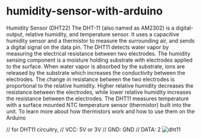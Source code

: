 # humidity-sensor-with-arduino
Humidity Sensor (DHT22)
The DHT-11 (also named as AM2302) is a digital-output, relative humidity, and temperature sensor. It uses a capacitive humidity sensor and a thermistor to measure the surrounding air, and sends a digital signal on the data pin.
The DHT11 detects water vapor by measuring the electrical resistance between two electrodes. The humidity sensing component is a moisture holding substrate with electrodes applied to the surface. When water vapor is absorbed by the substrate, ions are released by the substrate which increases the conductivity between the electrodes. The change in resistance between the two electrodes is proportional to the relative humidity. Higher relative humidity decreases the resistance between the electrodes, while lower relative humidity increases the resistance between the electrodes.
The DHT11 measures temperature with a surface mounted NTC temperature sensor (thermistor) built into the unit. To learn more about how thermistors work and how to use them on the Arduino

// for DHT11 circuitry, 
//      VCC: 5V or 3V
//      GND: GND
//      DATA: 2
![dht11](https://user-images.githubusercontent.com/109905492/198829200-7a4e2c9a-7029-4dca-b0a1-643bea480b94.jpg)

